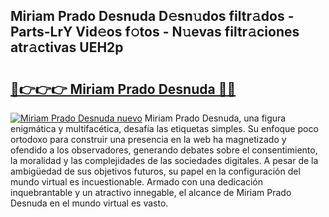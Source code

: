 ## Miriam Prado Desnuda D𝚎sn𝚞dos filtr𝚊dos - Parts-LrY Vid𝚎os f𝚘tos - N𝚞evas filtr𝚊ciones atr𝚊ctivas UEH2p

# <h2><a href="http://mb3kxn.tromn.icu/?c=Miriam+Prado+Desnuda">🔗👉👉👉 Miriam Prado Desnuda 🔗🔗</a></h2>

[![Miriam Prado Desnuda nuevo](https://i.imgur.com/pEAQMta.gif)](http://mb3kxn.tromn.icu/?c=Miriam+Prado+Desnuda)
Miriam Prado Desnuda, una figura enigmática y multifacética, desafía las etiquetas simples. Su enfoque poco ortodoxo para construir una presencia en la web ha magnetizado y ofendido a los observadores, generando debates sobre el consentimiento, la moralidad y las complejidades de las sociedades digitales. A pesar de la ambigüedad de sus objetivos futuros, su papel en la configuración del mundo virtual es incuestionable. Armado con una dedicación inquebrantable y un atractivo innegable, el alcance de Miriam Prado Desnuda en el mundo virtual es vasto.
